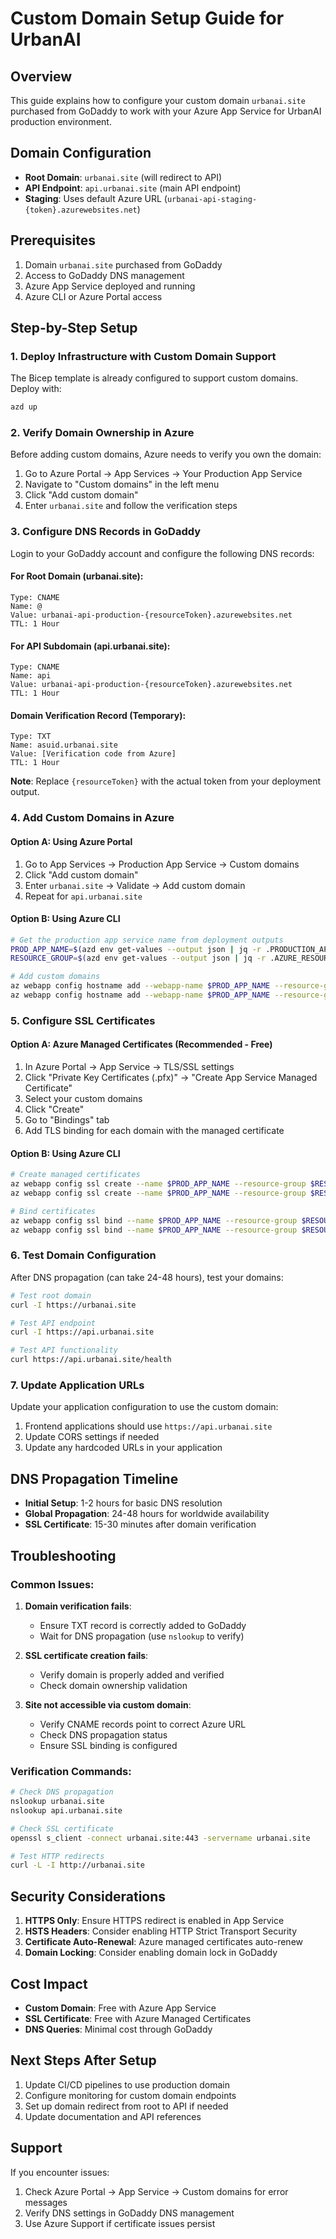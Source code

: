 # Custom Domain Setup Guide for UrbanAI

## Overview
This guide explains how to configure your custom domain `urbanai.site` purchased from GoDaddy to work with your Azure App Service for UrbanAI production environment.

## Domain Configuration
- **Root Domain**: `urbanai.site` (will redirect to API)
- **API Endpoint**: `api.urbanai.site` (main API endpoint)
- **Staging**: Uses default Azure URL (`urbanai-api-staging-{token}.azurewebsites.net`)

## Prerequisites
1. Domain `urbanai.site` purchased from GoDaddy
2. Access to GoDaddy DNS management
3. Azure App Service deployed and running
4. Azure CLI or Azure Portal access

## Step-by-Step Setup

### 1. Deploy Infrastructure with Custom Domain Support
The Bicep template is already configured to support custom domains. Deploy with:

```powershell
azd up
```

### 2. Verify Domain Ownership in Azure
Before adding custom domains, Azure needs to verify you own the domain:

1. Go to Azure Portal → App Services → Your Production App Service
2. Navigate to "Custom domains" in the left menu
3. Click "Add custom domain"
4. Enter `urbanai.site` and follow the verification steps

### 3. Configure DNS Records in GoDaddy
Login to your GoDaddy account and configure the following DNS records:

#### For Root Domain (urbanai.site):
```
Type: CNAME
Name: @
Value: urbanai-api-production-{resourceToken}.azurewebsites.net
TTL: 1 Hour
```

#### For API Subdomain (api.urbanai.site):
```
Type: CNAME
Name: api
Value: urbanai-api-production-{resourceToken}.azurewebsites.net
TTL: 1 Hour
```

#### Domain Verification Record (Temporary):
```
Type: TXT
Name: asuid.urbanai.site
Value: [Verification code from Azure]
TTL: 1 Hour
```

**Note**: Replace `{resourceToken}` with the actual token from your deployment output.

### 4. Add Custom Domains in Azure

#### Option A: Using Azure Portal
1. Go to App Services → Production App Service → Custom domains
2. Click "Add custom domain"
3. Enter `urbanai.site` → Validate → Add custom domain
4. Repeat for `api.urbanai.site`

#### Option B: Using Azure CLI
```bash
# Get the production app service name from deployment outputs
PROD_APP_NAME=$(azd env get-values --output json | jq -r .PRODUCTION_APP_SERVICE_NAME)
RESOURCE_GROUP=$(azd env get-values --output json | jq -r .AZURE_RESOURCE_GROUP_NAME)

# Add custom domains
az webapp config hostname add --webapp-name $PROD_APP_NAME --resource-group $RESOURCE_GROUP --hostname urbanai.site
az webapp config hostname add --webapp-name $PROD_APP_NAME --resource-group $RESOURCE_GROUP --hostname api.urbanai.site
```

### 5. Configure SSL Certificates

#### Option A: Azure Managed Certificates (Recommended - Free)
1. In Azure Portal → App Service → TLS/SSL settings
2. Click "Private Key Certificates (.pfx)" → "Create App Service Managed Certificate"
3. Select your custom domains
4. Click "Create"
5. Go to "Bindings" tab
6. Add TLS binding for each domain with the managed certificate

#### Option B: Using Azure CLI
```bash
# Create managed certificates
az webapp config ssl create --name $PROD_APP_NAME --resource-group $RESOURCE_GROUP --hostname urbanai.site
az webapp config ssl create --name $PROD_APP_NAME --resource-group $RESOURCE_GROUP --hostname api.urbanai.site

# Bind certificates
az webapp config ssl bind --name $PROD_APP_NAME --resource-group $RESOURCE_GROUP --certificate-thumbprint [THUMBPRINT] --ssl-type SNI --hostname urbanai.site
az webapp config ssl bind --name $PROD_APP_NAME --resource-group $RESOURCE_GROUP --certificate-thumbprint [THUMBPRINT] --ssl-type SNI --hostname api.urbanai.site
```

### 6. Test Domain Configuration

After DNS propagation (can take 24-48 hours), test your domains:

```bash
# Test root domain
curl -I https://urbanai.site

# Test API endpoint
curl -I https://api.urbanai.site

# Test API functionality
curl https://api.urbanai.site/health
```

### 7. Update Application URLs

Update your application configuration to use the custom domain:

1. Frontend applications should use `https://api.urbanai.site`
2. Update CORS settings if needed
3. Update any hardcoded URLs in your application

## DNS Propagation Timeline
- **Initial Setup**: 1-2 hours for basic DNS resolution
- **Global Propagation**: 24-48 hours for worldwide availability
- **SSL Certificate**: 15-30 minutes after domain verification

## Troubleshooting

### Common Issues:

1. **Domain verification fails**:
   - Ensure TXT record is correctly added to GoDaddy
   - Wait for DNS propagation (use `nslookup` to verify)

2. **SSL certificate creation fails**:
   - Verify domain is properly added and verified
   - Check domain ownership validation

3. **Site not accessible via custom domain**:
   - Verify CNAME records point to correct Azure URL
   - Check DNS propagation status
   - Ensure SSL binding is configured

### Verification Commands:
```bash
# Check DNS propagation
nslookup urbanai.site
nslookup api.urbanai.site

# Check SSL certificate
openssl s_client -connect urbanai.site:443 -servername urbanai.site

# Test HTTP redirects
curl -L -I http://urbanai.site
```

## Security Considerations
1. **HTTPS Only**: Ensure HTTPS redirect is enabled in App Service
2. **HSTS Headers**: Consider enabling HTTP Strict Transport Security
3. **Certificate Auto-Renewal**: Azure managed certificates auto-renew
4. **Domain Locking**: Consider enabling domain lock in GoDaddy

## Cost Impact
- **Custom Domain**: Free with Azure App Service
- **SSL Certificate**: Free with Azure Managed Certificates
- **DNS Queries**: Minimal cost through GoDaddy

## Next Steps After Setup
1. Update CI/CD pipelines to use production domain
2. Configure monitoring for custom domain endpoints
3. Set up domain redirect from root to API if needed
4. Update documentation and API references

## Support
If you encounter issues:
1. Check Azure Portal → App Service → Custom domains for error messages
2. Verify DNS settings in GoDaddy DNS management
3. Use Azure Support if certificate issues persist
